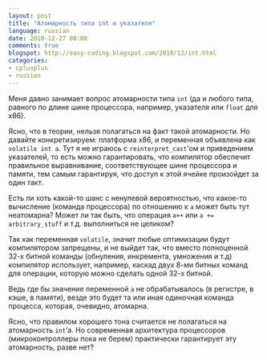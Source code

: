 ```yaml
---
layout: post
title: "Атомарность типа int и указателя"
language: russian
date: 2010-12-27 00:00
comments: true
blogspot: http://easy-coding.blogspot.com/2010/12/int.html
categories:
- cplusplus
- russian
---
```

Меня давно занимает вопрос атомарности типа `int` (да и любого типа, равного по длине шине процессора, например, указателя или `float` для x86).

Ясно, что в теории, нельзя полагаться на факт такой атомарности. Но давайте конкретизируем: платформа x86, и переменная объявлена как `volatile int a`. Тут я не играюсь с `reinterpret_cast`’ом и приведением указателей, то есть можно гарантировать, что компилятор обеспечит правильное выравнивание, соответствующее шине процессора и памяти, тем самым гарантируя, что доступ к этой ячейке произойдет за один такт.

Есть ли хоть какой-то шанс с ненулевой вероятностью, что какое-то вычисление (команда процессора) по отношению к `а` может быть тут неатомарна? Может ли так быть, что операция `a++` или `a += arbitrary_stuff` и т.д. выполниться не целиком?

Так как переменная `volatile`, значит любые оптимизации будут компилятором запрещены, и не выйдет так, что вместо полноценной 32-х битной команды (обнуления, инкремента, умножения и т.д) компилятор использует, например, каскад двух 8-ми битных команд для операции, которую можно сделать одной 32-х битной.

Ведь где бы значение переменной `а` не обрабатывалось (в регистре, в кэше, в памяти), везде это будет та или иная одиночная команда процесса, которая, очевидно, атомарна.

Ясно, что правилом хорошего тона считается не полагаться на атомарность `int`’а. Но современная архитектура процессоров (микроконтроллеры пока не берем) практически гарантирует эту атомарность, разве нет?
